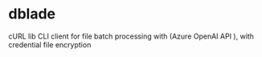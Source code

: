 # dblade
cURL lib CLI client for file batch processing with (Azure OpenAI API ), with credential file encryption
